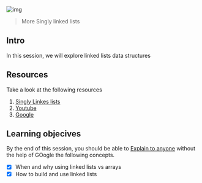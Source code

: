 ![img](https://assets.imaginablefutures.com/media/images/ALX_Logo.max-200x150.png)
> More Singly linked lists 

## Intro 
In this session, we will explore linked lists data structures 

## Resources 
Take a look at the following resources
1. [Singly Linkes lists](https://www.youtube.com/watch?v=udapt4FGY20)
2. [Youtube](https://www.youtube.com/results?search_query=linked+lists)
3. [Google](https://www.google.com/search?q=linked+lists)

## Learning objecives
By the end of this session, you should be able to [Explain to anyone](https://fs.blog/feynman-learning-technique/) without the help of GOogle the following concepts.

* [X] When and why using linked lists vs arrays
* [X] How to build and use linked lists
